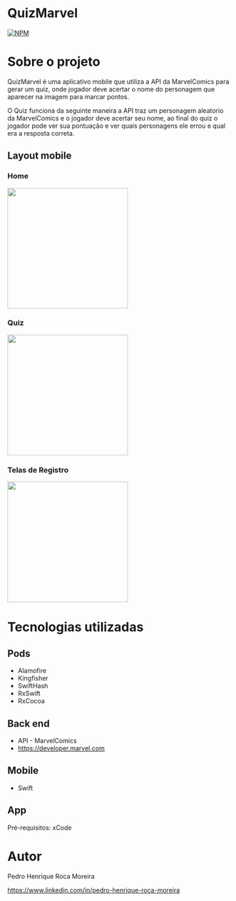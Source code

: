 # QuizMarvel 
[![NPM](https://img.shields.io/npm/l/react)](https://github.com/PedroRoca7/QuizMarvel/blob/main/LICENSE) 

# Sobre o projeto

QuizMarvel é uma aplicativo mobile que utiliza a API da MarvelComics para gerar um quiz, onde jogador deve acertar o nome do personagem que aparecer na imagem para marcar pontos. 

O Quiz funciona da seguinte maneira a API traz um personagem aleatorio da MarvelComics e o jogador deve acertar seu nome, ao final do quiz o jogador pode ver sua pontuação e ver quais personagens ele errou e qual era a resposta correta. 

## Layout mobile
### Home
<div> 
  <img src="https://github.com/PedroRoca7/QuizMarvel/assets/118369268/4240c4c6-6a40-4f1c-b2a6-e8ae326f9bf1" width= "270px"/>
</div>

### Quiz
<div> 
  <img src="https://github.com/PedroRoca7/QuizMarvel/assets/118369268/5167580b-dfd6-4f7e-9b1f-f94f57d29e67" width= "270px"/>
</div>

### Telas de Registro
<div> 
  <img src="https://github.com/PedroRoca7/QuizMarvel/assets/118369268/0f29f9cf-885b-480b-bda6-37196c464d48" width= "270px"/>
</div>

# Tecnologias utilizadas
## Pods
- Alamofire
- Kingfisher
- SwiftHash
- RxSwift
- RxCocoa 
## Back end
- API - MarvelComics
- https://developer.marvel.com
## Mobile
- Swift
## App
Pré-requisitos: xCode
# Autor

Pedro Henrique Roca Moreira

https://www.linkedin.com/in/pedro-henrique-roca-moreira
